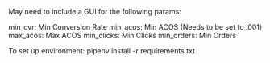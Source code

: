 May need to include a GUI for the following params:

min_cvr: Min Conversion Rate
min_acos: Min ACOS (Needs to be set to .001)
max_acos: Max ACOS
min_clicks: Min Clicks
min_orders: Min Orders

To set up environment:
pipenv install -r requirements.txt
